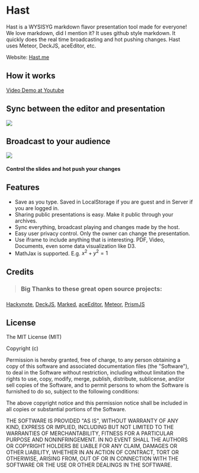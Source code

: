 Hast
=========
Hast is a WYSISYG markdown flavor presentation tool made for everyone! We love markdown, did I mention it? It uses github style markdown. It quickly does the real time broadcasting and hot pushing changes. Hast uses Meteor, DeckJS, aceEditor, etc.

Website: [Hast.me](http://hast.me)

How it works
-------------------

[Video Demo at Youtube](http://www.youtube.com/watch?v=PuqrOCtjVcI)


Sync between the editor and presentation
---------------------

![](http://i1336.photobucket.com/albums/o641/00zzj/Hast/Screenshot_062313_121713_AM_zps1001580f.jpg)


Broadcast to your audience
---------------
![](http://i1336.photobucket.com/albums/o641/00zzj/Hast/Screenshot_062313_123238_AM_zps1acb06bb.jpg)

#### Control the slides and hot push your changes

Features
-----------

* Save as you type. Saved in LocalStorage if you are guest and in Server if you are logged in.
* Sharing public presentations is easy. Make it public through your archives.
* Sync everything, broadcast playing and changes made by the host.
* Easy user privacy control. Only the owner can change the presentation.
* Use iframe to include anything that is interesting. PDF, Video, Documents, even some data visualization like D3.
* MathJax is supported. E.g. $x^2+y^2=1$



Credits
------------------

> ### Big Thanks to these great open source projects: 
> ### 
[Hackynote](https://github.com/thiagofelix/hackynote),
[DeckJS](https://github.com/imakewebthings/deck.js),
[Marked](https://github.com/chjj/marked),
[aceEditor](https://github.com/ajaxorg/ace),
[Meteor](http://meteor.com/),
[PrismJS](http://prismjs.com/)


License
------------------
The MIT License (MIT)

Copyright (c) <year> <copyright holders>

Permission is hereby granted, free of charge, to any person obtaining a copy
of this software and associated documentation files (the "Software"), to deal
in the Software without restriction, including without limitation the rights
to use, copy, modify, merge, publish, distribute, sublicense, and/or sell
copies of the Software, and to permit persons to whom the Software is
furnished to do so, subject to the following conditions:

The above copyright notice and this permission notice shall be included in
all copies or substantial portions of the Software.

THE SOFTWARE IS PROVIDED "AS IS", WITHOUT WARRANTY OF ANY KIND, EXPRESS OR
IMPLIED, INCLUDING BUT NOT LIMITED TO THE WARRANTIES OF MERCHANTABILITY,
FITNESS FOR A PARTICULAR PURPOSE AND NONINFRINGEMENT. IN NO EVENT SHALL THE
AUTHORS OR COPYRIGHT HOLDERS BE LIABLE FOR ANY CLAIM, DAMAGES OR OTHER
LIABILITY, WHETHER IN AN ACTION OF CONTRACT, TORT OR OTHERWISE, ARISING FROM,
OUT OF OR IN CONNECTION WITH THE SOFTWARE OR THE USE OR OTHER DEALINGS IN
THE SOFTWARE.
